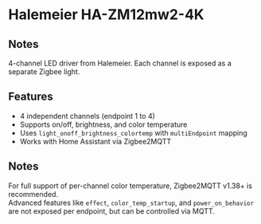 # Halemeier HA-ZM12mw2-4K

<!-- Notes BEGIN: You can edit here. Add "## Notes" headline if not already present. -->
## Notes
4-channel LED driver from Halemeier. Each channel is exposed as a separate Zigbee light.

## Features

- 4 independent channels (endpoint 1 to 4)
- Supports on/off, brightness, and color temperature
- Uses `light_onoff_brightness_colortemp` with `multiEndpoint` mapping
- Works with Home Assistant via Zigbee2MQTT

## Notes

For full support of per-channel color temperature, Zigbee2MQTT v1.38+ is recommended.  
Advanced features like `effect`, `color_temp_startup`, and `power_on_behavior` are not exposed per endpoint, but can be controlled via MQTT.
<!-- Notes END: Do not edit below this line -->
